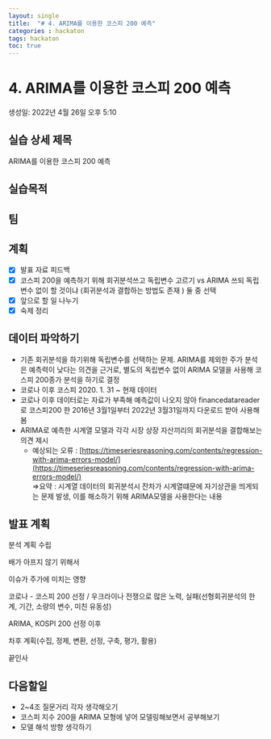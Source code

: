```yaml
---
layout: single
title:  "# 4. ARIMA를 이용한 코스피 200 예측"
categories : hackaton
tags: hackaton
toc: true
---
```



# 4. ARIMA를 이용한 코스피 200 예측

생성일: 2022년 4월 26일 오후 5:10

## 실습 상세 제목

ARIMA를 이용한 코스피 200 예측

## 실습목적

## 팀

## 계획

- [x]  발표 자료 피드백
- [x]  코스피 200을 예측하기 위해 회귀분석쓰고 독립변수 고르기 vs  ARIMA 쓰되 독립변수 없이 할 것이냐 (회귀분석과 결합하는 방법도 존재 ) 둘 중 선택
- [x]  앞으로 할 일 나누기
- [x]  숙제 정리

## 데이터 파악하기

- 기존 회귀분석을 하기위해 독립변수를 선택하는 문제.  ARIMA를 제외한 주가 분석은 예측력이 낮다는 의견을 근거로,  별도의 독립변수 없이 ARIMA 모델을 사용해 코스피 200종가 분석을 하기로 결정
- 코로나 이후 코스피 2020. 1. 31 ~  현재 데이터
- 코로나 이후 데이터로는 자료가 부족해 예측값이 나오지 않아 financedatareader로 코스피200 한 2016년 3월1일부터 2022년 3월31일까지 다운로드 받아 사용해봄
- ARIMA로 예측한 시계열 모델과 각각 시장 상장 자산끼리의 회귀분석을 결합해보는 의견 제시
    - 예상되는 오류 : [https://timeseriesreasoning.com/contents/regression-with-arima-errors-model/](https://timeseriesreasoning.com/contents/regression-with-arima-errors-model/)  
    ⇒요약 : 시계열 데이터의 회귀분석시 잔차가 시계열떄문에 자기상관을 띄게되는 문제 발생, 이를 해소하기 위해 ARIMA모델을 사용한다는 내용

## 발표 계획

분석 계획 수립

 배가 아프지 않기 위해서

 이슈가 주가에 미치는 영향 

코로나 - 코스피 200 선정 / 우크라이나 전쟁으로 많은 노력, 실패(선형회귀분석의 한계, 기간, 소량의 변수, 미친 유동성)  

ARIMA, KOSPI 200 선정 이후 

 차후 계획(수집, 정제, 변환, 선정, 구축, 평가, 활용) 

끝인사

## 다음할일

- 2~4조 질문거리 각자 생각해오기
- 코스피 지수 200을 ARIMA 모형에 넣어 모델링해보면서 공부해보기
- 모델 해석 방향 생각하기
